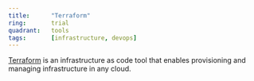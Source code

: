 ```yaml
---
title:      "Terraform"
ring:       trial
quadrant:   tools
tags:       [infrastructure, devops]
---
```


[Terraform](https://www.terraform.io/) is an infrastructure as code tool that enables provisioning and managing infrastructure in any cloud.
